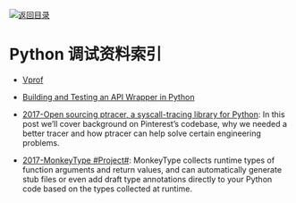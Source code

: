 [![返回目录](https://parg.co/UGo)](https://parg.co/b4z)

# Python 调试资料索引

* [Vprof](https://github.com/nvdv/vprof)

* [Building and Testing an API Wrapper in Python](https://semaphoreci.com/community/tutorials/building-and-testing-an-api-wrapper-in-python)

* [2017-Open sourcing ptracer, a syscall-tracing library for Python](https://parg.co/UEX): In this post we’ll cover background on Pinterest’s codebase, why we needed a better tracer and how ptracer can help solve certain engineering problems.

- [2017-MonkeyType #Project#](https://github.com/Instagram/MonkeyType): MonkeyType collects runtime types of function arguments and return values, and can automatically generate stub files or even add draft type annotations directly to your Python code based on the types collected at runtime.
